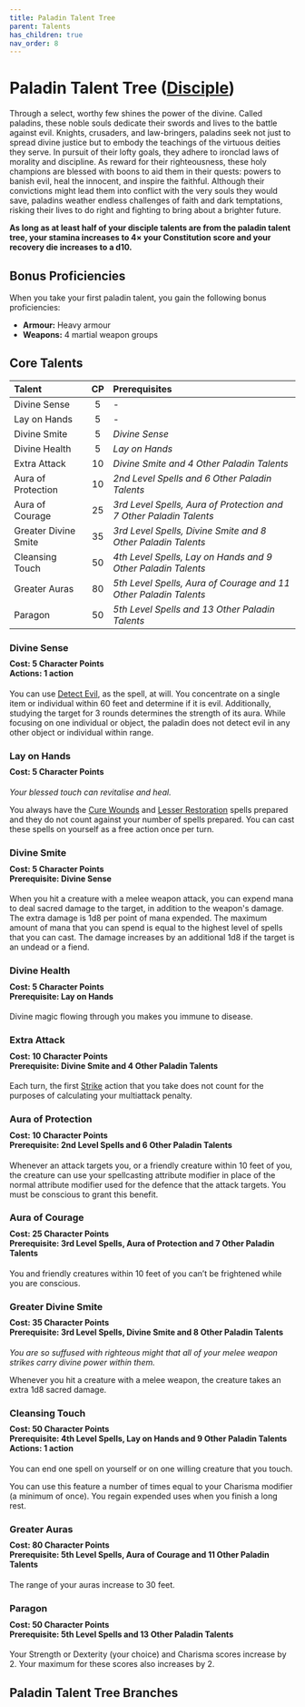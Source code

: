 ```yaml
---
title: Paladin Talent Tree
parent: Talents
has_children: true
nav_order: 8
---
```


# Paladin Talent Tree ([Disciple](https://stormchaserroleplaying.com/stormchaserRPG/Classes/Disciple/))
Through a select, worthy few shines the power of the divine. Called paladins, these noble souls dedicate their swords and lives to the battle against evil. Knights, crusaders, and law-bringers, paladins seek not just to spread divine justice but to embody the teachings of the virtuous deities they serve. In pursuit of their lofty goals, they adhere to ironclad laws of morality and discipline. As reward for their righteousness, these holy champions are blessed with boons to aid them in their quests: powers to banish evil, heal the innocent, and inspire the faithful. Although their convictions might lead them into conflict with the very souls they would save, paladins weather endless challenges of faith and dark temptations, risking their lives to do right and fighting to bring about a brighter future.

**As long as at least half of your disciple talents are from the paladin talent tree, your stamina increases to 4× your Constitution score and your recovery die increases to a d10.**

## Bonus Proficiencies
When you take your first paladin talent, you gain the following bonus proficiencies:
* **Armour:** Heavy armour
* **Weapons:** 4 martial weapon groups

## Core Talents

| Talent | CP | Prerequisites |
|:-------|:--:|:--------------|
| Divine Sense | 5 | - |
| Lay on Hands | 5 | - | - |
| Divine Smite | 5 | *Divine Sense* |
| Divine Health | 5 | *Lay on Hands* |
| Extra Attack | 10 | *Divine Smite and 4 Other Paladin Talents* |
| Aura of Protection | 10 | *2nd Level Spells and 6 Other Paladin Talents* |
| Aura of Courage | 25 | *3rd Level Spells, Aura of Protection and 7 Other Paladin Talents* |
| Greater Divine Smite | 35 | *3rd Level Spells, Divine Smite and 8 Other Paladin Talents* |
| Cleansing Touch | 50 | *4th Level Spells, Lay on Hands and 9 Other Paladin Talents* | 
| Greater Auras | 80 | *5th Level Spells, Aura of Courage and 11 Other Paladin Talents* | 
| Paragon | 50 | *5th Level Spells and 13 Other Paladin Talents* | 

### Divine Sense

<div style="margin-top:-10px;"></div>

#### **Cost:** 5 Character Points<br>**Actions:** 1 action
You can use [Detect Evil](https://stormchaserroleplaying.com/stormchaserRPG/Spells/Level1/Divination/#detect-evil), as the spell, at will. You concentrate on a single item or individual within 60 feet and determine if it is evil. Additionally, studying the target for 3 rounds determines the strength of its aura. While focusing on one individual or object, the paladin does not detect evil in any other object or individual within range.

### Lay on Hands

<div style="margin-top:-10px;"></div>

#### **Cost:** 5 Character Points
*Your blessed touch can revitalise and heal.*

You always have the [Cure Wounds](https://stormchaserroleplaying.com/stormchaserRPG/Spells/Level1/Evocation/#cure-wounds) and [Lesser Restoration](https://stormchaserroleplaying.com/stormchaserRPG/Spells/Level2/Abjuration/#lesser-restoration) spells prepared and they do not count against your number of spells prepared. You can cast these spells on yourself as a free action once per turn.

### Divine Smite

<div style="margin-top:-10px;"></div>

#### **Cost:** 5 Character Points<br>**Prerequisite:** Divine Sense
When you hit a creature with a melee weapon attack, you can expend mana to deal sacred damage to the target, in addition to the weapon's damage. The extra damage is 1d8 per point of mana expended. The maximum amount of mana that you can spend is equal to the highest level of spells that you can cast. The damage increases by an additional 1d8 if the target is an undead or a fiend.

### Divine Health

<div style="margin-top:-10px;"></div>

#### **Cost:** 5 Character Points<br>**Prerequisite:** Lay on Hands
Divine magic flowing through you makes you immune to disease.

### Extra Attack

<div style="margin-top:-10px;"></div>

#### **Cost:** 10 Character Points<br>**Prerequisite:** Divine Smite and 4 Other Paladin Talents
Each turn, the first [Strike](https://stormchaserroleplaying.com/stormchaserRPG/Combat/Actions/Strike/) action that you take does not count for the purposes of calculating your multiattack penalty.

### Aura of Protection

<div style="margin-top:-10px;"></div>

#### **Cost:** 10 Character Points<br>**Prerequisite:** 2nd Level Spells and 6 Other Paladin Talents
Whenever an attack targets you, or a friendly creature within 10 feet of you, the creature can use your spellcasting attribute modifier in place of the normal attribute modifier used for the defence that the attack targets. You must be conscious to grant this benefit.

### Aura of Courage

<div style="margin-top:-10px;"></div>

#### **Cost:** 25 Character Points<br>**Prerequisite:** 3rd Level Spells, Aura of Protection and 7 Other Paladin Talents
You and friendly creatures within 10 feet of you can’t be frightened while you are conscious.

### Greater Divine Smite

<div style="margin-top:-10px;"></div>

#### **Cost:** 35 Character Points<br>**Prerequisite:** 3rd Level Spells, Divine Smite and 8 Other Paladin Talents
*You are so suffused with righteous might that all of your melee weapon strikes carry divine power within them.*

Whenever you hit a creature with a melee weapon, the creature takes an extra 1d8 sacred damage.

### Cleansing Touch

<div style="margin-top:-10px;"></div>

#### **Cost:** 50 Character Points<br>**Prerequisite:** 4th Level Spells, Lay on Hands and 9 Other Paladin Talents<br>**Actions:** 1 action
You can end one spell on yourself or on one willing creature that you touch.

You can use this feature a number of times equal to your Charisma modifier (a minimum of once). You regain expended uses when you finish a long rest.

### Greater Auras

<div style="margin-top:-10px;"></div>

#### **Cost:** 80 Character Points<br>**Prerequisite:** 5th Level Spells, Aura of Courage and 11 Other Paladin Talents
The range of your auras increase to 30 feet.

### Paragon

<div style="margin-top:-10px;"></div>

#### **Cost:** 50 Character Points<br>**Prerequisite:** 5th Level Spells and 13 Other Paladin Talents
Your Strength or Dexterity (your choice) and Charisma scores increase by 2. Your maximum for these scores also increases by 2.

## Paladin Talent Tree Branches

